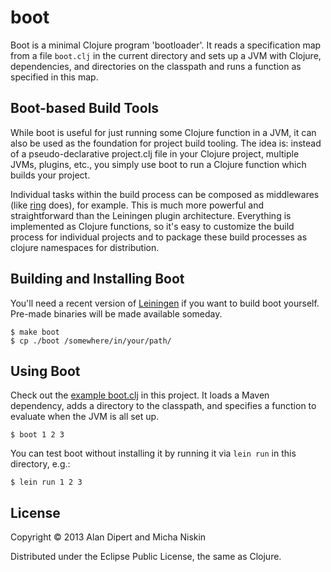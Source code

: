 # boot

Boot is a minimal Clojure program 'bootloader'.  It reads a
specification map from a file `boot.clj` in the current directory
and sets up a JVM with Clojure, dependencies, and directories
on the classpath and runs a function as specified in this map.

## Boot-based Build Tools

While boot is useful for just running some Clojure function in
a JVM, it can also be used as the foundation for project build
tooling. The idea is: instead of a pseudo-declarative project.clj
file in your Clojure project, multiple JVMs, plugins, etc., you
simply use boot to run a Clojure function which builds your project.

Individual tasks within the build process can be composed as
middlewares (like [ring](https://github.com/mmcgrana/ring) does),
for example. This is much more powerful and straightforward than
the Leiningen plugin architecture. Everything is implemented as
Clojure functions, so it's easy to customize the build process
for individual projects and to package these build processes as
clojure namespaces for distribution.

## Building and Installing Boot

You'll need a recent version of [Leiningen](https://github.com/technomancy/leiningen)
if you want to build boot yourself. Pre-made binaries will be
made available someday.

    $ make boot
    $ cp ./boot /somewhere/in/your/path/

## Using Boot

Check out the [example boot.clj](https://github.com/tailrecursion/boot/blob/master/boot.clj)
in this project.  It loads a Maven dependency, adds a directory
to the classpath, and specifies a function to evaluate when the
JVM is all set up.

    $ boot 1 2 3

You can test boot without installing it by running it via `lein run`
in this directory, e.g.:

    $ lein run 1 2 3

## License

Copyright © 2013 Alan Dipert and Micha Niskin

Distributed under the Eclipse Public License, the same as Clojure.
